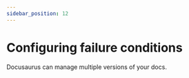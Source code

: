 ```yaml
---
sidebar_position: 12
---
```


# Configuring failure conditions

Docusaurus can manage multiple versions of your docs.